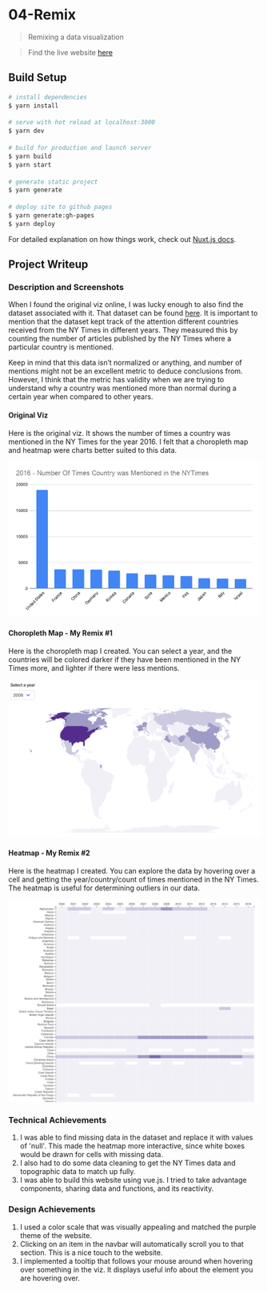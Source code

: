 # 04-Remix

> Remixing a data visualization

> Find the live website [here](http://kjmj.github.io/04-Remix)

## Build Setup

```bash
# install dependencies
$ yarn install

# serve with hot reload at localhost:3000
$ yarn dev

# build for production and launch server
$ yarn build
$ yarn start

# generate static project
$ yarn generate

# deploy site to github pages
$ yarn generate:gh-pages
$ yarn deploy

```

For detailed explanation on how things work, check out [Nuxt.js docs](https://nuxtjs.org).

## Project Writeup

### Description and Screenshots

When I found the original viz online, I was lucky enough to also find the dataset associated with it. That dataset can be found [here](https://data.world/ansakoy/countries-in-new-york-times-2000-2016). It is important to mention that the dataset kept track of the attention different countries received from the NY Times in different years. They measured this by counting the number of articles published by the NY Times where a particular country is mentioned.

Keep in mind that this data isn’t normalized or anything, and number of mentions might not be an excellent metric to deduce conclusions from. However, I think that the metric has validity when we are trying to understand why a country was mentioned more than normal during a certain year when compared to other years.

#### Original Viz

Here is the original viz. It shows the number of times a country was mentioned in the NY Times for the year 2016. I felt that a choropleth map and heatmap were charts better suited to this data.

![Map](static/oldViz.png)

#### Choropleth Map - My Remix #1

Here is the choropleth map I created. You can select a year, and the countries will be colored darker if they have been mentioned in the NY Times more, and lighter if there were less mentions.

![Map](assets/map.png)

#### Heatmap - My Remix #2

Here is the heatmap I created. You can explore the data by hovering over a cell and getting the year/country/count of times mentioned in the NY Times. The heatmap is useful for determining outliers in our data.

![Heatmap](assets/heatmap.png)

### Technical Achievements

1. I was able to find missing data in the dataset and replace it with values of 'null'. This made the heatmap more interactive, since white boxes would be drawn for cells with missing data.
2. I also had to do some data cleaning to get the NY Times data and topographic data to match up fully.
3. I was able to build this website using vue.js. I tried to take advantage components, sharing data and functions, and its reactivity.

### Design Achievements

1. I used a color scale that was visually appealing and matched the purple theme of the website.
2. Clicking on an item in the navbar will automatically scroll you to that section. This is a nice touch to the website.
3. I implemented a tooltip that follows your mouse around when hovering over something in the viz. It displays useful info about the element you are hovering over.
